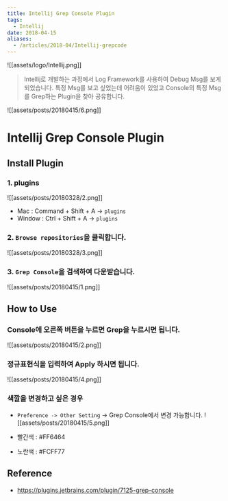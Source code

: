 ```yaml
---
title: Intellij Grep Console Plugin
tags:
  - Intellij
date: 2018-04-15
aliases: 
  - /articles/2018-04/Intellij-grepcode
---
```


![[assets/logo/Intellij.png]]

> Intellij로 개발하는 과정에서 Log Framework를 사용하여 Debug Msg를 보게 되었습니다. 특정 Msg를 보고 싶었는데 어려움이 있었고 Console의 특정 Msg를 Grep하는 Plugin을 찾아 공유합니다.

![[assets/posts/20180415/6.png]]

# Intellij Grep Console Plugin

## Install Plugin

### 1. plugins
![[assets/posts/20180328/2.png]]
- Mac : Command + Shift + A -> `plugins`
- Window : Ctrl + Shift + A -> `plugins`

### 2. `Browse repositories`을 클릭합니다.
![[assets/posts/20180328/3.png]]


### 3. `Grep Console`을 검색하여 다운받습니다.
![[assets/posts/20180415/1.png]]


## How to Use

### Console에 오른쪽 버튼을 누르면 Grep을 누르시면 됩니다.
![[assets/posts/20180415/2.png]]

### 정규표현식을 입력하여 Apply 하시면 됩니다.
![[assets/posts/20180415/4.png]]

### 색깔을 변경하고 싶은 경우
- `Preference -> Other Setting` -> Grep Console에서 변경 가능합니다.
![[assets/posts/20180415/5.png]]

- 빨간색 : #FF6464
- 노란색 : #FCFF77

## Reference
- <https://plugins.jetbrains.com/plugin/7125-grep-console>


